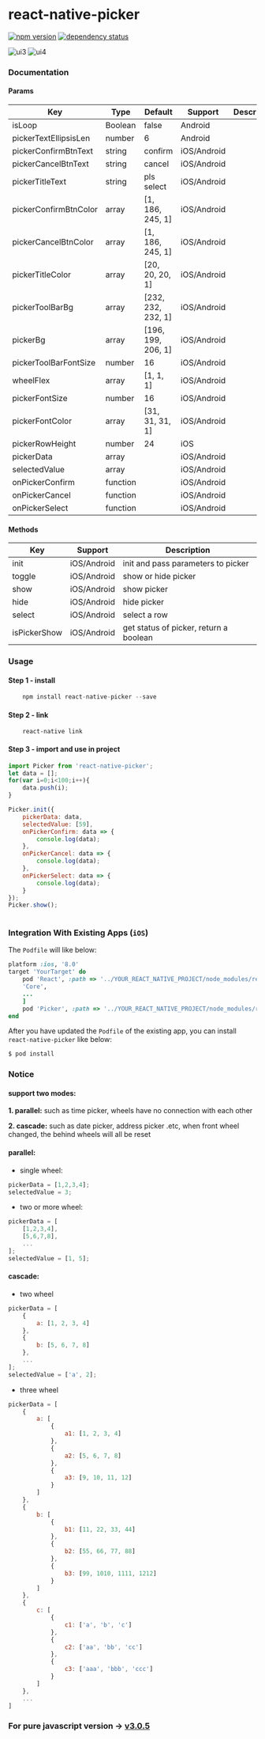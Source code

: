# react-native-picker

[![npm version](https://img.shields.io/npm/v/react-native-picker.svg?style=flat-square)](https://www.npmjs.com/package/react-native-picker) <a href="https://david-dm.org/beefe/react-native-picker"><img src="https://david-dm.org/beefe/react-native-picker.svg?style=flat-square" alt="dependency status"></a>   

![ui3](./doc/ui3.jpg)
![ui4](./doc/ui4.jpg)

### Documentation

#### Params

|Key | Type | Default| Support | Description |
| --- | --- | ---- | ------ | ----------- |
|isLoop                | Boolean | false              |     Android  |   |
|pickerTextEllipsisLen | number  | 6                  |     Android  |   |
|pickerConfirmBtnText  | string  | confirm            | iOS/Android  |   |
|pickerCancelBtnText   | string  | cancel             | iOS/Android  |   |
|pickerTitleText       | string  | pls select         | iOS/Android  |   |
|pickerConfirmBtnColor | array   | [1, 186, 245, 1]   | iOS/Android  |   |
|pickerCancelBtnColor  | array   | [1, 186, 245, 1]   | iOS/Android  |   |
|pickerTitleColor      | array   | [20, 20, 20, 1]    | iOS/Android  |   |
|pickerToolBarBg       | array   | [232, 232, 232, 1] | iOS/Android  |   |
|pickerBg              | array   | [196, 199, 206, 1] | iOS/Android  |   |
|pickerToolBarFontSize | number  | 16                 | iOS/Android  |   |
|wheelFlex             | array   | [1, 1, 1]          | iOS/Android  |   |
|pickerFontSize        | number  | 16                 | iOS/Android  |   |
|pickerFontColor       | array   | [31, 31, 31, 1]    | iOS/Android  |   |
|pickerRowHeight       | number  | 24                 | iOS          |   |
|pickerData            | array   |                    | iOS/Android  |   |
|selectedValue         | array   |                    | iOS/Android  |   |
|onPickerConfirm       | function|                    | iOS/Android  |   |
|onPickerCancel        | function|                    | iOS/Android  |   |
|onPickerSelect        | function|                    | iOS/Android  |   |

#### Methods

|Key | Support | Description |
| --- | ---- | ----------- |
|init         | iOS/Android |init and pass parameters to picker      |
|toggle       | iOS/Android |show or hide picker                     |
|show         | iOS/Android |show picker                             |
|hide         | iOS/Android |hide picker                             |
|select       | iOS/Android |select a row                            |
|isPickerShow | iOS/Android |get status of picker, return a boolean  |


### Usage

#### Step 1 - install

```javascript
	npm install react-native-picker --save
```

#### Step 2 - link

```
	react-native link
```

#### Step 3 - import and use in project

```javascript
import Picker from 'react-native-picker';
let data = [];
for(var i=0;i<100;i++){
    data.push(i);
}

Picker.init({
    pickerData: data,
    selectedValue: [59],
    onPickerConfirm: data => {
        console.log(data);
    },
    onPickerCancel: data => {
        console.log(data);
    },
    onPickerSelect: data => {
        console.log(data);
    }
});
Picker.show();
	
```

### Integration With Existing Apps (`iOS`)
The `Podfile` will like below:
``` ruby
platform :ios, '8.0'
target 'YourTarget' do
    pod 'React', :path => '../YOUR_REACT_NATIVE_PROJECT/node_modules/react-native', :subspecs => [
    'Core',
    ...
    ]
    pod 'Picker', :path => '../YOUR_REACT_NATIVE_PROJECT/node_modules/react-native-picker'
end
```
After you have updated the `Podfile` of the existing app, you can install `react-native-picker` like below:
``` bash
$ pod install
```

### Notice

#### support two modes:

<b>1. parallel:</b> such as time picker, wheels have no connection with each other

<b>2. cascade:</b> such as date picker, address picker .etc, when front wheel changed, the behind wheels will all be reset

#### parallel:

- single wheel:

```javascript
pickerData = [1,2,3,4];
selectedValue = 3;
```

- two or more wheel:

```javascript
pickerData = [
    [1,2,3,4],
    [5,6,7,8],
    ...
];
selectedValue = [1, 5];
```

#### cascade:

- two wheel

```javascript
pickerData = [
    {
        a: [1, 2, 3, 4]
    },
    {
        b: [5, 6, 7, 8]
    },
    ...
];
selectedValue = ['a', 2];
```

- three wheel

```javascript
pickerData = [
    {
        a: [
            {
                a1: [1, 2, 3, 4]
            },
            {
                a2: [5, 6, 7, 8]
            },
            {
                a3: [9, 10, 11, 12]
            }
        ]
    },
    {
        b: [
            {
                b1: [11, 22, 33, 44]
            },
            {
                b2: [55, 66, 77, 88]
            },
            {
                b3: [99, 1010, 1111, 1212]
            }
        ]
    },
    {
        c: [
            {
                c1: ['a', 'b', 'c']
            },
            {
                c2: ['aa', 'bb', 'cc']
            },
            {
                c3: ['aaa', 'bbb', 'ccc']
            }
        ]
    },
    ...
]
```

### For pure javascript version -> [v3.0.5](https://github.com/beefe/react-native-picker/tree/pure-javascript-version)  
